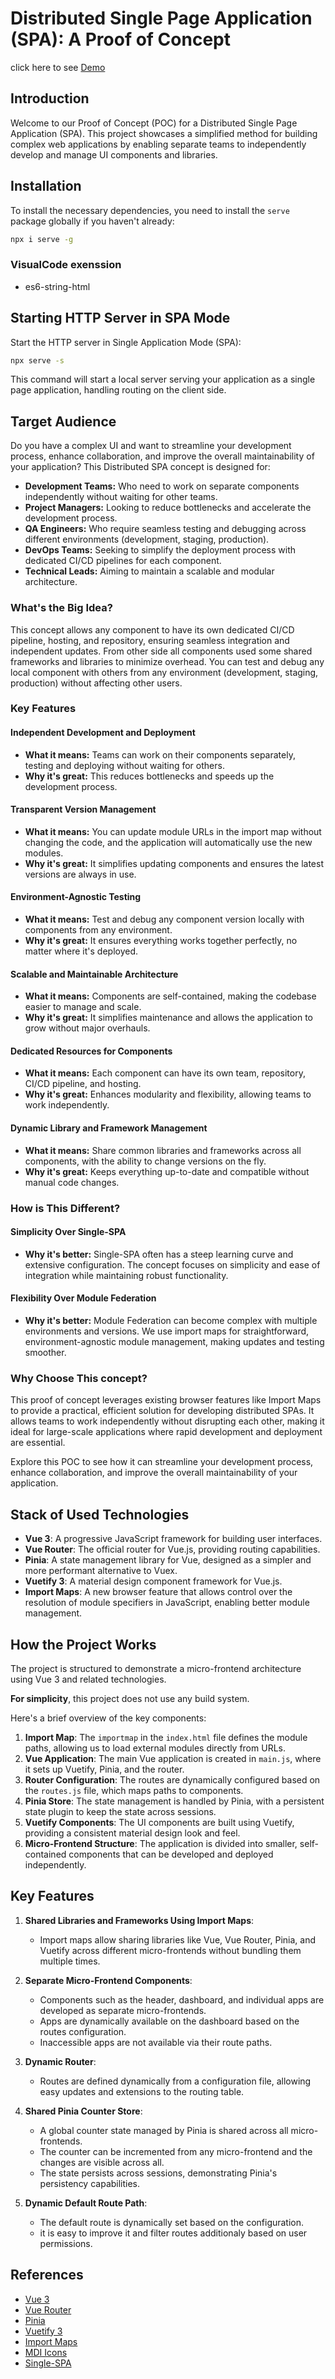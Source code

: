 # Distributed Single Page Application (SPA): A Proof of Concept

click here to see [Demo](https://xaxay.github.io/poc-mfe-pure/)

## Introduction

Welcome to our Proof of Concept (POC) for a Distributed Single Page Application (SPA). This project showcases a simplified method for building complex web applications by enabling separate teams to independently develop and manage UI components and libraries.

## Installation

To install the necessary dependencies, you need to install the `serve` package globally if you haven't already:

```bash
npx i serve -g

```

### VisualCode exenssion

- es6-string-html

## Starting HTTP Server in SPA Mode

Start the HTTP server in Single Application Mode (SPA):

```bash
npx serve -s
```

This command will start a local server serving your application as a single page application, handling routing on the client side.


## Target Audience

Do you have a complex UI and want to streamline your development process, enhance collaboration, and improve the overall maintainability of your application? This Distributed SPA concept is designed for:

- **Development Teams:** Who need to work on separate components independently without waiting for other teams.
- **Project Managers:** Looking to reduce bottlenecks and accelerate the development process.
- **QA Engineers:** Who require seamless testing and debugging across different environments (development, staging, production).
- **DevOps Teams:** Seeking to simplify the deployment process with dedicated CI/CD pipelines for each component.
- **Technical Leads:** Aiming to maintain a scalable and modular architecture.

### What's the Big Idea?

This concept allows any component to have its own dedicated CI/CD pipeline, hosting, and repository, ensuring seamless integration and independent updates.
From other side all components used some shared frameworks and libraries to minimize overhead.
You can test and debug any local component with others from any environment (development, staging, production) without affecting other users.

### Key Features

#### Independent Development and Deployment
- **What it means:** Teams can work on their components separately, testing and deploying without waiting for others.
- **Why it's great:** This reduces bottlenecks and speeds up the development process.

#### Transparent Version Management
- **What it means:** You can update module URLs in the import map without changing the code, and the application will automatically use the new modules.
- **Why it's great:** It simplifies updating components and ensures the latest versions are always in use.

#### Environment-Agnostic Testing
- **What it means:** Test and debug any component version locally with components from any environment.
- **Why it's great:** It ensures everything works together perfectly, no matter where it's deployed.

#### Scalable and Maintainable Architecture
- **What it means:** Components are self-contained, making the codebase easier to manage and scale.
- **Why it's great:** It simplifies maintenance and allows the application to grow without major overhauls.

#### Dedicated Resources for Components
- **What it means:** Each component can have its own team, repository, CI/CD pipeline, and hosting.
- **Why it's great:** Enhances modularity and flexibility, allowing teams to work independently.

#### Dynamic Library and Framework Management
- **What it means:** Share common libraries and frameworks across all components, with the ability to change versions on the fly.
- **Why it's great:** Keeps everything up-to-date and compatible without manual code changes.

### How is This Different?

#### Simplicity Over Single-SPA
- **Why it's better:** Single-SPA often has a steep learning curve and extensive configuration. The concept focuses on simplicity and ease of integration while maintaining robust functionality.
  
#### Flexibility Over Module Federation
- **Why it's better:** Module Federation can become complex with multiple environments and versions. We use import maps for straightforward, environment-agnostic module management, making updates and testing smoother.

### Why Choose This concept?

This proof of concept leverages existing browser features like Import Maps to provide a practical, efficient solution for developing distributed SPAs.
It allows teams to work independently without disrupting each other, making it ideal for large-scale applications where rapid development and deployment are essential.

Explore this POC to see how it can streamline your development process, enhance collaboration, and improve the overall maintainability of your application.



## Stack of Used Technologies

- **Vue 3**: A progressive JavaScript framework for building user interfaces.
- **Vue Router**: The official router for Vue.js, providing routing capabilities.
- **Pinia**: A state management library for Vue, designed as a simpler and more performant alternative to Vuex.
- **Vuetify 3**: A material design component framework for Vue.js.
- **Import Maps**: A new browser feature that allows control over the resolution of module specifiers in JavaScript, enabling better module management.

## How the Project Works

The project is structured to demonstrate a micro-frontend architecture using Vue 3 and related technologies.

**For simplicity**, this project does not use any build system.

Here's a brief overview of the key components:

1. **Import Map**: The `importmap` in the `index.html` file defines the module paths, allowing us to load external modules directly from URLs.
2. **Vue Application**: The main Vue application is created in `main.js`, where it sets up Vuetify, Pinia, and the router.
3. **Router Configuration**: The routes are dynamically configured based on the `routes.js` file, which maps paths to components.
4. **Pinia Store**: The state management is handled by Pinia, with a persistent state plugin to keep the state across sessions.
5. **Vuetify Components**: The UI components are built using Vuetify, providing a consistent material design look and feel.
6. **Micro-Frontend Structure**: The application is divided into smaller, self-contained components that can be developed and deployed independently.

## Key Features

1. **Shared Libraries and Frameworks Using Import Maps**:
   - Import maps allow sharing libraries like Vue, Vue Router, Pinia, and Vuetify across different micro-frontends without bundling them multiple times.
   
2. **Separate Micro-Frontend Components**:
   - Components such as the header, dashboard, and individual apps are developed as separate micro-frontends.
   - Apps are dynamically available on the dashboard based on the routes configuration.
   - Inaccessible apps are not available via their route paths.

3. **Dynamic Router**:
   - Routes are defined dynamically from a configuration file, allowing easy updates and extensions to the routing table.

4. **Shared Pinia Counter Store**:
   - A global counter state managed by Pinia is shared across all micro-frontends.
   - The counter can be incremented from any micro-frontend and the changes are visible across all.
   - The state persists across sessions, demonstrating Pinia's persistency capabilities.

5. **Dynamic Default Route Path**:
   - The default route is dynamically set based on the configuration.
   - it is easy to improve it and filter routes additionaly based on user permissions. 

## References

- [Vue 3](https://vuejs.org/)
- [Vue Router](https://router.vuejs.org/)
- [Pinia](https://pinia.vuejs.org/)
- [Vuetify 3](https://next.vuetifyjs.com/en/)
- [Import Maps](https://github.com/WICG/import-maps)
- [MDI Icons](https://materialdesignicons.com/)
- [Single-SPA](https://single-spa.js.org/)

